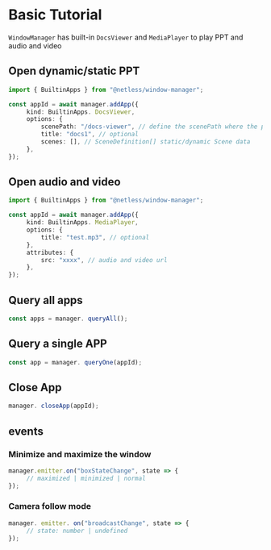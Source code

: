 # Basic Tutorial
`WindowManager` has built-in `DocsViewer` and `MediaPlayer` to play PPT and audio and video

## Open dynamic/static PPT
```typescript
import { BuiltinApps } from "@netless/window-manager";

const appId = await manager.addApp({
     kind: BuiltinApps. DocsViewer,
     options: {
         scenePath: "/docs-viewer", // define the scenePath where the ppt is located
         title: "docs1", // optional
         scenes: [], // SceneDefinition[] static/dynamic Scene data
     },
});
```

## Open audio and video
```typescript
import { BuiltinApps } from "@netless/window-manager";

const appId = await manager.addApp({
     kind: BuiltinApps. MediaPlayer,
     options: {
         title: "test.mp3", // optional
     },
     attributes: {
         src: "xxxx", // audio and video url
     },
});
```
 

## Query all apps
```typescript
const apps = manager. queryAll();
```

## Query a single APP
```typescript
const app = manager. queryOne(appId);
```

## Close App
```typescript
manager. closeApp(appId);
```

## events

### Minimize and maximize the window
```typescript
manager.emitter.on("boxStateChange", state => {
     // maximized | minimized | normal
});
```

### Camera follow mode
```typescript
manager. emitter. on("broadcastChange", state => {
     // state: number | undefined
});
```